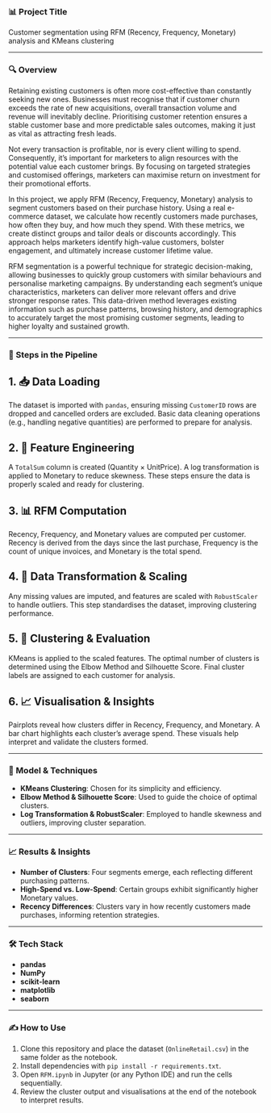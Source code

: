 ### 📊 Project Title  
Customer segmentation using RFM (Recency, Frequency, Monetary) analysis and KMeans clustering

---

### 🔍 Overview  
Retaining existing customers is often more cost-effective than constantly seeking new ones. Businesses must recognise that if customer churn exceeds the rate of new acquisitions, overall transaction volume and revenue will inevitably decline. Prioritising customer retention ensures a stable customer base and more predictable sales outcomes, making it just as vital as attracting fresh leads.

Not every transaction is profitable, nor is every client willing to spend. Consequently, it’s important for marketers to align resources with the potential value each customer brings. By focusing on targeted strategies and customised offerings, marketers can maximise return on investment for their promotional efforts.

In this project, we apply RFM (Recency, Frequency, Monetary) analysis to segment customers based on their purchase history. Using a real e-commerce dataset, we calculate how recently customers made purchases, how often they buy, and how much they spend. With these metrics, we create distinct groups and tailor deals or discounts accordingly. This approach helps marketers identify high-value customers, bolster engagement, and ultimately increase customer lifetime value.

RFM segmentation is a powerful technique for strategic decision-making, allowing businesses to quickly group customers with similar behaviours and personalise marketing campaigns. By understanding each segment’s unique characteristics, marketers can deliver more relevant offers and drive stronger response rates. This data-driven method leverages existing information such as purchase patterns, browsing history, and demographics to accurately target the most promising customer segments, leading to higher loyalty and sustained growth.

---

### 📁 Steps in the Pipeline  

## 1. 📥 Data Loading  
The dataset is imported with `pandas`, ensuring missing `CustomerID` rows are dropped and cancelled orders are excluded. Basic data cleaning operations (e.g., handling negative quantities) are performed to prepare for analysis.

## 2. 🔧 Feature Engineering  
A `TotalSum` column is created (Quantity × UnitPrice). A log transformation is applied to Monetary to reduce skewness. These steps ensure the data is properly scaled and ready for clustering.

## 3. 📊 RFM Computation  
Recency, Frequency, and Monetary values are computed per customer. Recency is derived from the days since the last purchase, Frequency is the count of unique invoices, and Monetary is the total spend.

## 4. 📐 Data Transformation & Scaling  
Any missing values are imputed, and features are scaled with `RobustScaler` to handle outliers. This step standardises the dataset, improving clustering performance.

## 5. 🤖 Clustering & Evaluation  
KMeans is applied to the scaled features. The optimal number of clusters is determined using the Elbow Method and Silhouette Score. Final cluster labels are assigned to each customer for analysis.

## 6. 📈 Visualisation & Insights  
Pairplots reveal how clusters differ in Recency, Frequency, and Monetary. A bar chart highlights each cluster’s average spend. These visuals help interpret and validate the clusters formed.

---

### 📌 Model & Techniques  
- **KMeans Clustering**: Chosen for its simplicity and efficiency.  
- **Elbow Method & Silhouette Score**: Used to guide the choice of optimal clusters.  
- **Log Transformation & RobustScaler**: Employed to handle skewness and outliers, improving cluster separation.
---

### 📈 Results & Insights  
- **Number of Clusters**: Four segments emerge, each reflecting different purchasing patterns.  
- **High-Spend vs. Low-Spend**: Certain groups exhibit significantly higher Monetary values.  
- **Recency Differences**: Clusters vary in how recently customers made purchases, informing retention strategies.

---

### 🛠️ Tech Stack  
- **pandas**  
- **NumPy**  
- **scikit-learn**  
- **matplotlib**  
- **seaborn**  

---

### ✍️ How to Use  
1. Clone this repository and place the dataset (`OnlineRetail.csv`) in the same folder as the notebook.  
2. Install dependencies with `pip install -r requirements.txt`.  
3. Open `RFM.ipynb` in Jupyter (or any Python IDE) and run the cells sequentially.  
4. Review the cluster output and visualisations at the end of the notebook to interpret results.

